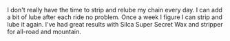 I don't really have the time to strip and relube my chain every day. I can add a bit of lube after each ride no problem. Once a week I figure I can strip and lube it again. I've had great results with Silca Super Secret Wax and stripper for all-road and mountain.